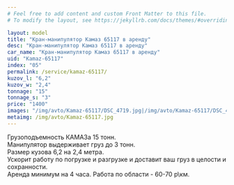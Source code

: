 ```yaml
---
# Feel free to add content and custom Front Matter to this file.
# To modify the layout, see https://jekyllrb.com/docs/themes/#overriding-theme-defaults

layout: model
title: "Кран-манипулятор Камаз 65117 в аренду"
desc: "Кран-манипулятор Камаз 65117 в аренду"
car_name: "Кран-манипулятор Камаз 65117 в аренду"
uid: "Kamaz-65117"
index: "05"
permalink: /service/kamaz-65117/
kuzov_l: "6,2"
kuzov_w: "2,4"
tonnage: "15"
tonnage_s: "3"
price: "1400"
images: "/img/avto/Kamaz-65117/DSC_4719.jpg|/img/avto/Kamaz-65117/DSC_4731.jpg|/img/avto/Kamaz-65117/DSC_4738.jpg"
metaimg: /img/avto/Kamaz-65117.jpg
---
```


Грузоподъемность КАМАЗа 15 тонн.  
Манипулятор выдерживает груз до 3 тонн.  
Размер кузова 6,2 на 2,4 метра.  
Ускорит работу по погрузке и разгрузке и доставит ваш груз в целости и сохранности.  
Аренда минимум на 4 часа. Работа по области - 60-70 р\км.  